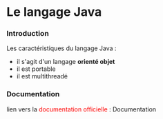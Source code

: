 # Le langage Java

### Introduction

Les caractéristiques du langage Java :

* il s'agit d'un langage **orienté objet**
* il est portable
* il est multithreadé

### Documentation

lien vers la <span style="color: red;">documentation officielle</span> : [Documentation](https://docs.oracle.com/en/java/)  

<style>
    a {
        text-decoration: none;
    }
</style>
